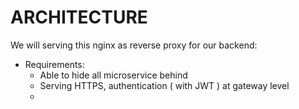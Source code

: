 # ARCHITECTURE
We will serving this nginx as reverse proxy for our backend:
- Requirements: 
   + Able to hide all microservice behind
   + Serving HTTPS, authentication ( with JWT ) at gateway level
   + 